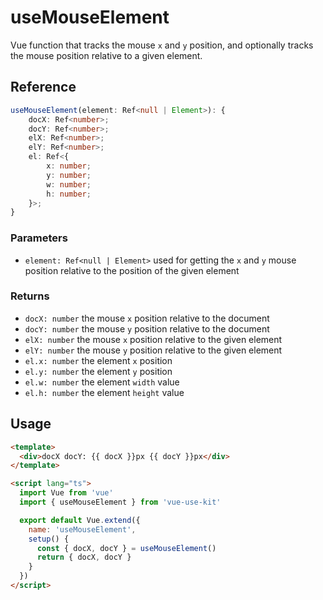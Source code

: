 # useMouseElement

Vue function that tracks the mouse `x` and `y` position,
and optionally tracks the mouse position relative to a given element.

## Reference

```typescript
useMouseElement(element: Ref<null | Element>): {
    docX: Ref<number>;
    docY: Ref<number>;
    elX: Ref<number>;
    elY: Ref<number>;
    el: Ref<{
        x: number;
        y: number;
        w: number;
        h: number;
    }>;
}
```

### Parameters

- `element: Ref<null | Element>` used for getting the `x` and `y` mouse position relative to the position of the given element

### Returns

- `docX: number` the mouse `x` position relative to the document
- `docY: number` the mouse `y` position relative to the document
- `elX: number` the mouse `x` position relative to the given element
- `elY: number` the mouse `y` position relative to the given element
- `el.x: number` the element `x` position
- `el.y: number` the element `y` position
- `el.w: number` the element `width` value
- `el.h: number` the element `height` value

## Usage

```html
<template>
  <div>docX docY: {{ docX }}px {{ docY }}px</div>
</template>

<script lang="ts">
  import Vue from 'vue'
  import { useMouseElement } from 'vue-use-kit'

  export default Vue.extend({
    name: 'useMouseElement',
    setup() {
      const { docX, docY } = useMouseElement()
      return { docX, docY }
    }
  })
</script>
```
